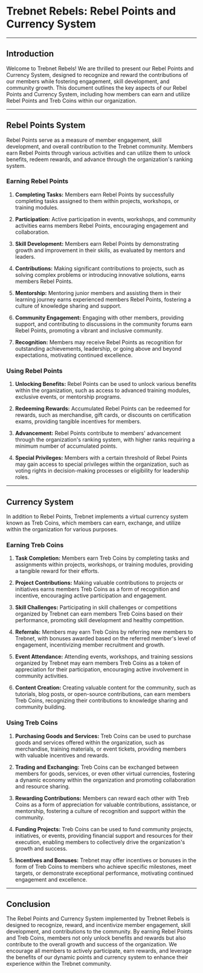 # Trebnet Rebels: Rebel Points and Currency System

---

## Introduction

Welcome to Trebnet Rebels! We are thrilled to present our Rebel Points and Currency System, designed to recognize and reward the contributions of our members while fostering engagement, skill development, and community growth. This document outlines the key aspects of our Rebel Points and Currency System, including how members can earn and utilize Rebel Points and Treb Coins within our organization.

---

## Rebel Points System

Rebel Points serve as a measure of member engagement, skill development, and overall contribution to the Trebnet community. Members earn Rebel Points through various activities and can utilize them to unlock benefits, redeem rewards, and advance through the organization's ranking system.

### Earning Rebel Points

1. **Completing Tasks:** Members earn Rebel Points by successfully completing tasks assigned to them within projects, workshops, or training modules.
   
2. **Participation:** Active participation in events, workshops, and community activities earns members Rebel Points, encouraging engagement and collaboration.
   
3. **Skill Development:** Members earn Rebel Points by demonstrating growth and improvement in their skills, as evaluated by mentors and leaders.
   
4. **Contributions:** Making significant contributions to projects, such as solving complex problems or introducing innovative solutions, earns members Rebel Points.
   
5. **Mentorship:** Mentoring junior members and assisting them in their learning journey earns experienced members Rebel Points, fostering a culture of knowledge sharing and support.
   
6. **Community Engagement:** Engaging with other members, providing support, and contributing to discussions in the community forums earn Rebel Points, promoting a vibrant and inclusive community.
   
7. **Recognition:** Members may receive Rebel Points as recognition for outstanding achievements, leadership, or going above and beyond expectations, motivating continued excellence.

### Using Rebel Points

1. **Unlocking Benefits:** Rebel Points can be used to unlock various benefits within the organization, such as access to advanced training modules, exclusive events, or mentorship programs.
   
2. **Redeeming Rewards:** Accumulated Rebel Points can be redeemed for rewards, such as merchandise, gift cards, or discounts on certification exams, providing tangible incentives for members.
   
3. **Advancement:** Rebel Points contribute to members' advancement through the organization's ranking system, with higher ranks requiring a minimum number of accumulated points.
   
4. **Special Privileges:** Members with a certain threshold of Rebel Points may gain access to special privileges within the organization, such as voting rights in decision-making processes or eligibility for leadership roles.

---

## Currency System

In addition to Rebel Points, Trebnet implements a virtual currency system known as Treb Coins, which members can earn, exchange, and utilize within the organization for various purposes.

### Earning Treb Coins

1. **Task Completion:** Members earn Treb Coins by completing tasks and assignments within projects, workshops, or training modules, providing a tangible reward for their efforts.
   
2. **Project Contributions:** Making valuable contributions to projects or initiatives earns members Treb Coins as a form of recognition and incentive, encouraging active participation and engagement.
   
3. **Skill Challenges:** Participating in skill challenges or competitions organized by Trebnet can earn members Treb Coins based on their performance, promoting skill development and healthy competition.
   
4. **Referrals:** Members may earn Treb Coins by referring new members to Trebnet, with bonuses awarded based on the referred member's level of engagement, incentivizing member recruitment and growth.
   
5. **Event Attendance:** Attending events, workshops, and training sessions organized by Trebnet may earn members Treb Coins as a token of appreciation for their participation, encouraging active involvement in community activities.
   
6. **Content Creation:** Creating valuable content for the community, such as tutorials, blog posts, or open-source contributions, can earn members Treb Coins, recognizing their contributions to knowledge sharing and community building.

### Using Treb Coins

1. **Purchasing Goods and Services:** Treb Coins can be used to purchase goods and services offered within the organization, such as merchandise, training materials, or event tickets, providing members with valuable incentives and rewards.
   
2. **Trading and Exchanging:** Treb Coins can be exchanged between members for goods, services, or even other virtual currencies, fostering a dynamic economy within the organization and promoting collaboration and resource sharing.
   
3. **Rewarding Contributions:** Members can reward each other with Treb Coins as a form of appreciation for valuable contributions, assistance, or mentorship, fostering a culture of recognition and support within the community.
   
4. **Funding Projects:** Treb Coins can be used to fund community projects, initiatives, or events, providing financial support and resources for their execution, enabling members to collectively drive the organization's growth and success.
   
5. **Incentives and Bonuses:** Trebnet may offer incentives or bonuses in the form of Treb Coins to members who achieve specific milestones, meet targets, or demonstrate exceptional performance, motivating continued engagement and excellence.

---

## Conclusion

The Rebel Points and Currency System implemented by Trebnet Rebels is designed to recognize, reward, and incentivize member engagement, skill development, and contributions to the community. By earning Rebel Points and Treb Coins, members not only unlock benefits and rewards but also contribute to the overall growth and success of the organization. We encourage all members to actively participate, earn rewards, and leverage the benefits of our dynamic points and currency system to enhance their experience within the Trebnet community.

